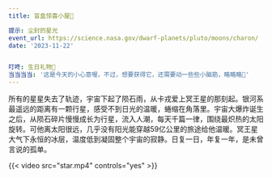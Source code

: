 ```yaml
---
title: 盲盒惊喜小屋🎊

提示: 尘封的星光
event_url: https://science.nasa.gov/dwarf-planets/pluto/moons/charon/
date: '2023-11-22'


叮咚: 生日礼物🎁
当当当当: '这是今天的小心意喔，不过，想要获得它，还需要动一些些小脑筋，略略略🥳'
---
```

所有的星星失去了轨迹，宇宙下起了陨石雨，从卡戎爱上冥王星的那刻起。银河系最遥远的距离有一颗行星，感受不到日光的温暖，蜷缩在角落里。宇宙大爆炸诞生之后，从陨石碎片慢慢成长为行星，流入人潮，每天千篇一律，围绕最炽热的太阳旋转。可他离太阳很远，几乎没有阳光能穿越59亿公里的旅途给他温暖。冥王星大气下永恒的冰层，温度低到凝固整个宇宙的寂静。日复一日，年复一年，是未曾言说的孤单。




{{< video src="star.mp4" controls="yes" >}}

